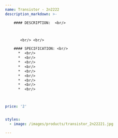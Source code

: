 ```yaml
---
name: Transistor - 2n2222
description_markdown: >-

    #### DESCRIPTION:  <br/>



       <br/> <br/>

    #### SPECIFICATION: <br/>
      *  <br/>
      *  <br/>
      *  <br/>
      *  <br/>
      *  <br/>
      *  <br/>
      *  <br/>
      *  <br/>
      *  <br/>



price: '2'


styles:
  - image: /images/products/transistor_2n22221.jpg

---
```

